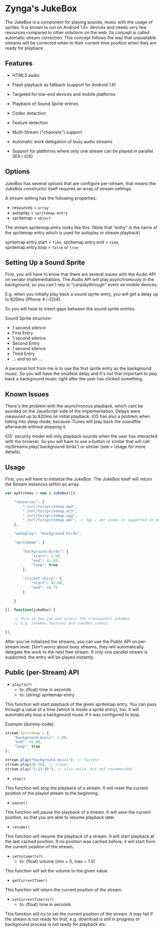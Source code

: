 
Zynga's JukeBox
==============

The JukeBox is a component for playing sounds, music with the usage of sprites. It is known to run on Android 1.6+ devices and needs very few resources compared to other solutions on the web.
Its concept is called automatic stream correction. This concept follows the way that unavailable streams will be corrected when to their current time position when they are ready for playback.


Features
--------

* HTML5 audio
* Flash playback as fallback (support for Android 1.6)
* Targeted for low-end devices and mobile platforms

* Playback of Sound Sprite entries
* Codec detection
* Feature detection

* Multi-Stream ("channels") support
* Automatic work delegation of busy audio streams
* Support for platforms where only one stream can be played in parallel (IE9 / iOS)


Options
-------

JukeBox has several options that are configure per-stream, that means the JukeBox constructor itself requires an array of stream settings.


A stream setting has the following properties:

* resources = `array`
* autoplay = `spritemap-entry`
* spritemap = `object`

The stream.spritemap.entry looks like this:
(Note that "entry" is the name of the spritemap entry which is used for autoplay or stream playback)

spritemap.entry.start = `time`,
spritemap.entry.end = `time`,
spritemap.entry.loop = `false` or `true`


Setting Up a Sound Sprite
-------------------------

First, you will have to know that there are several issues with the Audio API on vendor implementations.
The Audio API will play asynchronously in the background, so you can't rely in "canplaythrough" event on mobile devices.

E.g. when you initially play back a sound sprite entry, you will get a delay up to 820ms (iPhone 4 / iOS4).

So you will have to insert gaps between the sound sprite entries.

Sound Sprite structure:
* 1 second silence
* First Entry
* 1 second silence
* Second Entry
* 1 second silence
* Third Entry
* ... and so on ...


A personal hint from me is to use the first sprite entry as the background music. So you will have the smallest delay
and it's not that important to play back a background music right after the user has clicked something.


Known Issues
------------

There's the problem with the asynchronous playback, which cant be avoided on the JavaScript-side of the implementation.
Delays were measured up to 820ms on initial playback. iOS has also a problem when falling into sleep mode, because iTunes will play back
the soundfile afterwards without stopping it.

iOS' security model will only playback sounds when the user has interacted with the browser. So you will have to use a button or similar that will
call myStreams.play('background-birds') or similar (see > Usage for more details).


Usage
-----

First, you will have to initialize the JukeBox. The JukeBox itself will return the Stream instances within an array.

```js
var myStreams = new z.JukeBox([{

	"resources": [
		"./url/to/spritemap.mp3",
		"./url/to/spritemap.ac3",
		"./url/to/spritemap.ogg",
		"./url/to/spritemap.amr", // 3gp / amr codec is supported on most devices. Crappy codec, but cool fallback! =)
	],

	"autoplay": "background-birds",

	"spritemap": {
	
		"background-birds": {
			"start": 1.00,
			"end": 41.00,
			"loop": true
		},

		"cricket-chirp": {
			"start": 42.00,
			"end": 44.75
		}
	
	}

}], function(jukeBox) {

	// This is how you can access the transparent jukeBox
	// e.g. jukeBox.features and jukeBox.codecs

});
```


After you've initialized the streams, you can use the Public API on per-stream level.
Don't worry about busy streams, they will automatically delegate the work to the next free stream.
If only one parallel stream is supported, the entry will be played instantly.


Public (per-Stream) API
-----------------------


* `play(to?)`
	* to: (float) time in seconds
	* to: (string) spritemap-entry

This function will start playback of the given spritemap entry.
You can pass through a value of a time (which is inside a sprite entry), too. It will automatically loop a background music
if it was configured to loop.

Example (dummy-code):

```js
stream.spritemap = {
	"background-music": 1.00,
	"end": 41.00,
	"loop": true
};

stream.play("background-music"); // fastest
stream.play(20.10); // slower
stream.play("1:23:45"); // also valid, but not recommended

```


* `stop()`

This function will stop the playback of a stream.
It will reset the current position of the played stream to the beginning.


* `pause()`

This function will pause the playback of a stream.
It will save the current position, so that you are able to resume playback later.


* `resume()`

This function will resume the playback of a stream.
It will start playback at the last cached position. If no position was cached before, it will start from the current position of the stream.


* `setVolume(to?)`
	* to: (float) volume (min = 0, max = 1.0)

This function will set the volume to the given value.


* `getCurrentTime()`

This function will return the current position of the stream.


* `setCurrentTime(to?)`
	* to: (float) time in seconds

This function will *try* to set the current position of the stream. It may fail if the stream is not ready for that, 
e.g. download is still in progress or background process is not ready for playback etc.

